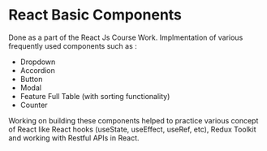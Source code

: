 # React Basic Components

Done as a part of the React Js Course Work. Implmentation of various frequently used components such as :
* Dropdown
* Accordion
* Button
* Modal
* Feature Full Table (with sorting functionality)
* Counter

Working on building these components helped to practice various concept of React like React hooks (useState, useEffect, useRef, etc), Redux Toolkit and working with Restful APIs in React.
